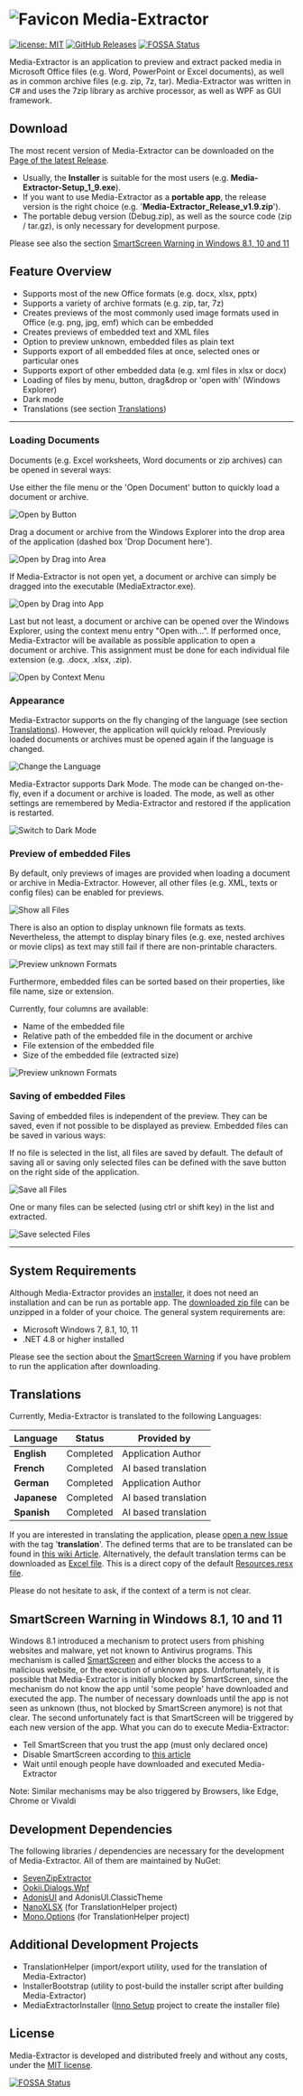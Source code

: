 # ![Favicon](./resources/img/icon32.png) Media-Extractor

[![license: MIT](https://img.shields.io/github/license/rabanti-github/media-extractor.svg)](https://opensource.org/licenses/MIT)
[![GitHub Releases](https://img.shields.io/github/downloads/rabanti-github/media-extractor/latest/total.svg)](https://github.com/rabanti-github/Media-Extractor/releases/latest)
[![FOSSA Status](https://app.fossa.io/api/projects/git%2Bgithub.com%2Frabanti-github%2FMedia-Extractor.svg?type=shield)](https://app.fossa.io/projects/git%2Bgithub.com%2Frabanti-github%2FMedia-Extractor?ref=badge_shield)

Media-Extractor is an application to preview and extract packed media in Microsoft Office files (e.g. Word, PowerPoint or Excel documents), as well as in common archive files (e.g. zip, 7z, tar). Media-Extractor was written in C# and uses the 7zip library as archive processor, as well as WPF as GUI framework.

## Download

The most recent version of Media-Extractor can be downloaded on the [Page of the latest Release](https://github.com/rabanti-github/Media-Extractor/releases/latest).

- Usually, the **Installer** is suitable for the most users (e.g. **Media-Extractor-Setup_1_9.exe**).
- If you want to use Media-Extractor as a **portable app**, the release version is the right choice (e.g. '**Media-Extractor_Release_v1.9.zip**').
- The portable debug version (Debug.zip), as well as the source code (zip / tar.gz), is only necessary for development purpose.

Please see also the section [SmartScreen Warning in Windows 8.1, 10 and 11](#smartscreen-warning-in-windows-81-10-and-11)

## Feature Overview

- Supports most of the new Office formats (e.g. docx, xlsx, pptx)
- Supports a variety of archive formats (e.g. zip, tar, 7z)
- Creates previews of the most commonly used image formats used in Office (e.g. png, jpg, emf) which can be embedded
- Creates previews of embedded text and XML files
- Option to preview unknown, embedded files as plain text
- Supports export of all embedded files at once, selected ones or particular ones
- Supports export of other embedded data (e.g. xml files in xlsx or docx)
- Loading of files by menu, button, drag&drop or 'open with' (Windows Explorer)
- Dark mode
- Translations (see section [Translations](#Translations))

---

### Loading Documents

Documents (e.g. Excel worksheets, Word documents or zip archives) can be opened in several ways:

Use either the file menu or the 'Open Document' button to quickly load a document or archive.

![Open by Button](./resources/img/button_open.gif)

Drag a document or archive from the Windows Explorer into the drop area of the application (dashed box 'Drop Document here').

![Open by Drag into Area](./resources/img/drag_open.gif)

If Media-Extractor is not open yet, a document or archive can simply be dragged into the executable (MediaExtractor.exe).

![Open by Drag into App](./resources/img/drag_app_open.gif)

Last but not least, a document or archive can be opened over the Windows Explorer, using the context menu entry "Open with...". If performed once, Media-Extractor will be available as possible application to open a document or archive. This assignment must be done for each individual file extension (e.g. .docx, .xlsx, .zip).

![Open by Context Menu](./resources/img/context_open.gif)

### Appearance

Media-Extractor supports on the fly changing of the language (see section [Translations](#Translations)). However, the application will quickly reload. Previously loaded documents or archives must be opened again if the language is changed.

![Change the Language](./resources/img/change_locale.gif)

Media-Extractor supports Dark Mode. The mode can be changed on-the-fly, even if a document or archive is loaded. The mode, as well as other settings are remembered by Media-Extractor and restored if the application is restarted.

![Switch to Dark Mode](./resources/img/dark_mode.gif)

### Preview of embedded Files

By default, only previews of images are provided when loading a document or archive in Media-Extractor. However, all other files (e.g. XML, texts or config files) can be enabled for previews.

![Show all Files](./resources/img/show_all_files.gif)

There is also an option to display unknown file formats as texts. Nevertheless, the attempt to display binary files (e.g. exe, nested archives or movie clips) as text may still fail if there are non-printable characters.

![Preview unknown Formats](./resources/img/preview_unknown_formats.gif)

Furthermore, embedded files can be sorted based on their properties, like file name, size or extension.

Currently, four columns are available:

- Name of the embedded file
- Relative path of the embedded file in the document or archive
- File extension of the embedded file
- Size of the embedded file (extracted size)

![Preview unknown Formats](./resources/img/sort_files.gif)

### Saving of embedded Files

Saving of embedded files is independent of the preview. They can be saved, even if not possible to be displayed as preview. Embedded files can be saved in various ways:

If no file is selected in the list, all files are saved by default. The default of saving all or saving only selected files can be defined with the save button on the right side of the application.

![Save all Files](./resources/img/save_all_files.gif)

One or many files can be selected (using ctrl or shift key) in the list and extracted.

![Save selected Files](./resources/img/save_selected_files.gif)

---

## System Requirements

Although Media-Extractor provides an [installer](#Download), it does not need an installation and can be run as portable app. The [downloaded zip file](#Download) can be unzipped in a folder of your choice. The general system requirements are:

- Microsoft Windows 7, 8.1, 10, 11
- .NET 4.8 or higher installed

Please see the section about the [SmartScreen Warning](#smartscreen-warning-in-windows-81-10-and-11) if you have problem to run the application after downloading.

## Translations

Currently, Media-Extractor is translated to the following Languages:

| Language | Status    | Provided by        |
| -------- | --------- | ------------------ |
| **English**  | Completed | Application Author |
| **French**   | Completed | AI based translation |
| **German**   | Completed | Application Author |
| **Japanese**   | Completed | AI based translation |
| **Spanish**   | Completed | AI based translation |

If you are interested in translating the application, please [open a new Issue](https://github.com/rabanti-github/Media-Extractor/issues/new) with the tag '**translation**'. The defined terms that are to be translated can be found in [this wiki Article](https://github.com/rabanti-github/Media-Extractor/wiki/Translation-Template). Alternatively, the default translation terms can be downloaded as [Excel file](./resources/translation/DefaultTranslationStrings.xlsx). This is a direct copy of the default [Resources.resx file](https://github.com/rabanti-github/Media-Extractor/blob/master/MediaExtractor/Properties/Resources.resx).

Please do not hesitate to ask, if the context of a term is not clear.

## SmartScreen Warning in Windows 8.1, 10 and 11

Windows 8.1 introduced a mechanism to protect users from phishing websites and malware, yet not known to Antivirus programs. This mechanism is called [SmartScreen](https://support.microsoft.com/en-us/help/17443/microsoft-edge-smartscreen-faq) and either blocks the access to a malicious website, or the execution of unknown apps.
Unfortunately, it is possible that Media-Extractor is initially blocked by SmartScreen, since the mechanism do not know the app until 'some people' have downloaded and executed the app. The number of necessary downloads until the app is not seen as unknown (thus, not blocked by SmartScreen anymore) is not that clear.
The second unfortunately fact is that SmartScreen will be triggered by each new version of the app.
What you can do to execute Media-Extractor:

- Tell SmartScreen that you trust the app (must only declared once)
- Disable SmartScreen according to [this article](https://support.microsoft.com/en-us/help/17443/microsoft-edge-smartscreen-faq)
- Wait until enough people have downloaded and executed Media-Extractor

Note: Similar mechanisms may be also triggered by Browsers, like Edge, Chrome or Vivaldi

## Development Dependencies

The following libraries / dependencies are necessary for the development of Media-Extractor. All of them are maintained by NuGet:

- [SevenZipExtractor](https://github.com/adoconnection/SevenZipExtractor)
- [Ookii.Dialogs.Wpf](https://github.com/ookii-dialogs/ookii-dialogs-wpf)
- [AdonisUI](https://github.com/benruehl/adonis-ui/) and AdonisUI.ClassicTheme
- [NanoXLSX](https://github.com/rabanti-github/NanoXLSX) (for TranslationHelper project)
- [Mono.Options](https://github.com/xamarin/XamarinComponents/tree/main/XPlat/Mono.Options) (for TranslationHelper project)

## Additional Development Projects

- TranslationHelper (import/export utility, used for the translation of Media-Extractor)
- InstallerBootstrap (utility to post-build the installer script after building Media-Extractor)
- MediaExtractorInstaller ([Inno Setup](https://jrsoftware.org/isinfo.php) project to create the installer file)

## License

Media-Extractor is developed and distributed freely and without any costs, under the [MIT license](https://opensource.org/licenses/MIT).

[![FOSSA Status](https://app.fossa.io/api/projects/git%2Bgithub.com%2Frabanti-github%2FMedia-Extractor.svg?type=large)](https://app.fossa.io/projects/git%2Bgithub.com%2Frabanti-github%2FMedia-Extractor?ref=badge_large)
